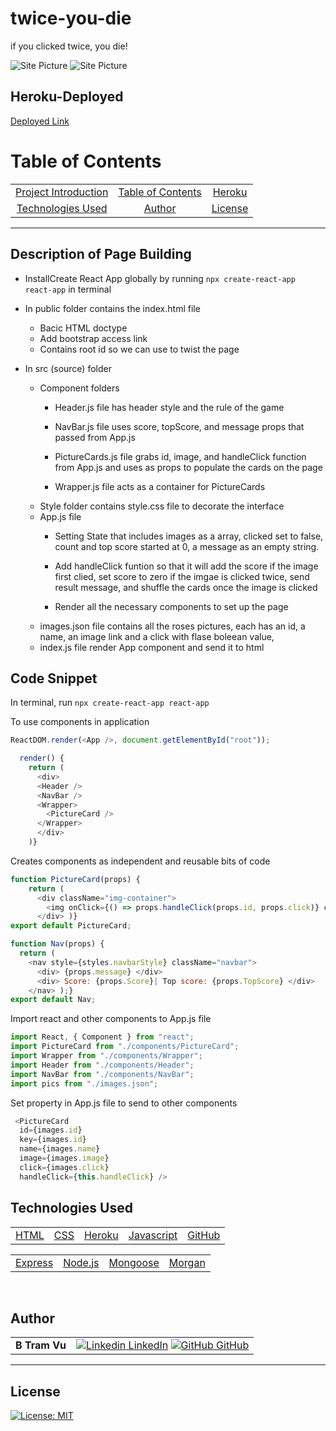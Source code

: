 # twice-you-die
if you clicked twice, you die! 


![Site Picture]()
![Site Picture]()


## Heroku-Deployed

[Deployed Link]()  

# Table of Contents 

| |||
|:-:|:-:|:-:|
|[Project Introduction](#excercise-tracking) | [Table of Contents](#table-of-contents) | [Heroku](#heroku-deployed) |  [Description of Page Building](#Description-of-Page-Building)| [Code Snippets](#code-snippet) 
| [Technologies Used](#Technologies-Used) |  [Author](#author) | [License](#License)

---

## Description of Page Building 
* InstallCreate React App globally by running `npx create-react-app react-app` in terminal
* In public folder contains the index.html file
   <ul> 
  <li> Bacic HTML doctype
  <li> Add bootstrap access link 
  <li> Contains root id so we can use to twist the page 

  </li>
  </ul>

* In src (source) folder
  <ul> 
  <li> Component folders 

  - Header.js file has header style and the rule of the game
  
  - NavBar.js file uses score, topScore, and  message props that passed from App.js
  
  - PictureCards.js file grabs id, image, and handleClick function from App.js and uses as props to populate the cards on the page 
  
  - Wrapper.js file acts as a container for PictureCards 

  <li> Style folder contains style.css file to decorate the interface
  <li> App.js file

  - Setting State that includes images as a array, clicked set to false, count and top score started at 0, a message as an empty string. 
  
  - Add handleClick funtion so that it will add the score if the image first clied, set score to zero if the imgae is clicked twice, send result message, and shuffle the cards once the image is clicked 
  
  - Render all the necessary components to set up the page 

  <li> images.json file contains all the roses pictures, each has an id, a name, an image link and a click with flase boleean value, 
  <li> index.js file render App component and send it to html 
  
  </li>
  </ul>



## Code Snippet
In terminal, run 
`npx create-react-app react-app`

To use components in  application
``` Javascript
ReactDOM.render(<App />, document.getElementById("root"));
```

``` Javascript
  render() {
    return (
      <div>
      <Header />
      <NavBar />
      <Wrapper>
        <PictureCard />
      </Wrapper> 
      </div>
    )}
```

Creates components as independent and reusable bits of code
``` Javascript
function PictureCard(props) {
    return (
      <div className="img-container">
        <img onClick={() => props.handleClick(props.id, props.click)} className="shuffle" height="150" width= "250" alt="rose1" src= {props.image} />
      </div> )}
export default PictureCard;
``` 
``` Javascript
function Nav(props) {
  return (
    <nav style={styles.navbarStyle} className="navbar">
      <div> {props.message} </div>
      <div> Score: {props.Score}| Top score: {props.TopScore} </div>
    </nav> );}
export default Nav;
``` 

Import react and other components to App.js file
``` Javascript
import React, { Component } from "react";
import PictureCard from "./components/PictureCard";
import Wrapper from "./components/Wrapper";
import Header from "./components/Header";
import NavBar from "./components/NavBar";
import pics from "./images.json";
```

Set property in App.js file to send to other components 
``` Javascript 
 <PictureCard
  id={images.id}
  key={images.id}
  name={images.name}
  image={images.image}
  click={images.click}
  handleClick={this.handleClick} />
```

## Technologies Used

||||||
|:-:|:-:|:-:|:-:|:-:|
|[HTML](https://developer.mozilla.org/en-US/docs/Web/HTML) | [CSS](https://developer.mozilla.org/en-US/docs/Web/CSS) | [Heroku](https://heroku.com/) | [Javascript](https://developer.mozilla.org/en-US/docs/Web/JavaScript)  | [GitHub](https://github.com/)

|||||
|:-:|:-:|:-:|:-:|
|[Express](https://expressjs.com/) |[Node.js](https://nodejs.org/en/) | [Mongoose](https://mongoosejs.com/docs/defaults.html) | [Morgan](https://www.npmjs.com/package/morgan)


<br>

## Author

| | |
| --- | --- |
|**B Tram Vu**|[![Linkedin](https://i.stack.imgur.com/gVE0j.png) LinkedIn](https://www.linkedin.com/in/b-tram-vu/) [![GitHub](https://i.stack.imgur.com/tskMh.png) GitHub](https://github.com/vubao2303) | [![Portfolio](https://i.stack.imgur.com/gVE0j.png) Portfolio](https://www.linkedin.com/in/b-tram-vu-866250121/)


---

## License

[![License: MIT](https://img.shields.io/badge/License-MIT-yellow.svg)](https://opensource.org/licenses/MIT)
